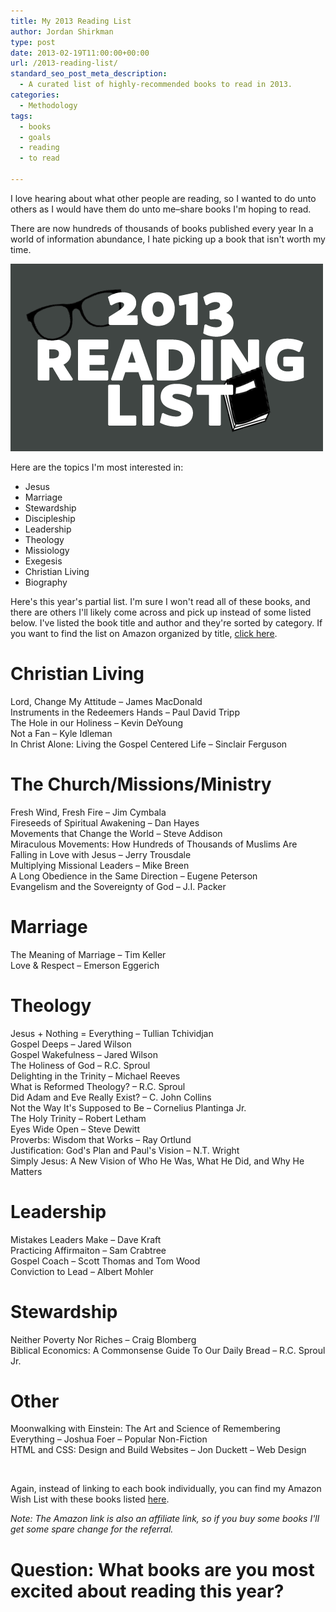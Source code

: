 ```yaml
---
title: My 2013 Reading List
author: Jordan Shirkman
type: post
date: 2013-02-19T11:00:00+00:00
url: /2013-reading-list/
standard_seo_post_meta_description:
  - A curated list of highly-recommended books to read in 2013.
categories:
  - Methodology
tags:
  - books
  - goals
  - reading
  - to read

---
```

I love hearing about what other people are reading, so I wanted to do unto others as I would have them do unto me&#8211;share books I'm hoping to read.

There are now hundreds of thousands of books published every year In a world of information abundance, I hate picking up a book that isn't worth my time.

![Image](/static/images/reading-list.jpeg) 

Here are the topics I'm most interested in:

  * Jesus
  * Marriage
  * Stewardship
  * Discipleship
  * Leadership
  * Theology
  * Missiology
  * Exegesis
  * Christian Living
  * Biography

Here's this year's partial list. I'm sure I won't read all of these books, and there are others I'll likely come across and pick up instead of some listed below. I've listed the book title and author and they're sorted by category. If you want to find the list on Amazon organized by title, [click here](http://www.amazon.com/registry/wishlist/2FMXCMCUAFOM3/?_encoding=UTF8&camp=1789&creative=390957&filter=all&layout=standard&linkCode=ur2&reveal=unpurchased&sort=universal-title&tag=thepoiofimp-20&x=6&y=9).

<!--more-->

# Christian Living

Lord, Change My Attitude &#8211; James MacDonald  
Instruments in the Redeemers Hands &#8211; Paul David Tripp  
The Hole in our Holiness &#8211; Kevin DeYoung  
Not a Fan &#8211; Kyle Idleman  
In Christ Alone: Living the Gospel Centered Life &#8211; Sinclair Ferguson

# The Church/Missions/Ministry

Fresh Wind, Fresh Fire &#8211; Jim Cymbala  
Fireseeds of Spiritual Awakening &#8211; Dan Hayes  
Movements that Change the World &#8211; Steve Addison  
Miraculous Movements: How Hundreds of Thousands of Muslims Are Falling in Love with Jesus &#8211; Jerry Trousdale  
Multiplying Missional Leaders &#8211; Mike Breen  
A Long Obedience in the Same Direction &#8211; Eugene Peterson  
Evangelism and the Sovereignty of God &#8211; J.I. Packer

# Marriage

The Meaning of Marriage &#8211; Tim Keller  
Love & Respect &#8211; Emerson Eggerich

# Theology

Jesus + Nothing = Everything &#8211; Tullian Tchividjan  
Gospel Deeps &#8211; Jared Wilson  
Gospel Wakefulness &#8211; Jared Wilson  
The Holiness of God &#8211; R.C. Sproul  
Delighting in the Trinity &#8211; Michael Reeves  
What is Reformed Theology? &#8211; R.C. Sproul  
Did Adam and Eve Really Exist? &#8211; C. John Collins  
Not the Way It's Supposed to Be &#8211; Cornelius Plantinga Jr.  
The Holy Trinity &#8211; Robert Letham  
Eyes Wide Open &#8211; Steve Dewitt  
Proverbs: Wisdom that Works &#8211; Ray Ortlund  
Justification: God's Plan and Paul's Vision &#8211; N.T. Wright  
Simply Jesus: A New Vision of Who He Was, What He Did, and Why He Matters

# Leadership

Mistakes Leaders Make &#8211; Dave Kraft  
Practicing Affirmaiton &#8211; Sam Crabtree  
Gospel Coach &#8211; Scott Thomas and Tom Wood  
Conviction to Lead &#8211; Albert Mohler

# Stewardship

Neither Poverty Nor Riches &#8211; Craig Blomberg  
Biblical Economics: A Commonsense Guide To Our Daily Bread &#8211; R.C. Sproul Jr.

# Other

Moonwalking with Einstein: The Art and Science of Remembering Everything &#8211; Joshua Foer &#8211; Popular Non-Fiction  
HTML and CSS: Design and Build Websites &#8211; Jon Duckett &#8211; Web Design

&nbsp;

Again, instead of linking to each book individually, you can find my Amazon Wish List with these books listed [here](http://www.amazon.com/registry/wishlist/2FMXCMCUAFOM3/?_encoding=UTF8&camp=1789&creative=390957&filter=all&layout=standard&linkCode=ur2&reveal=unpurchased&sort=universal-title&tag=thepoiofimp-20&x=6&y=9).

_Note: The Amazon link is also an affiliate link, so if you buy some books I'll get some spare change for the referral._

# Question: What books are you most excited about reading this year?
